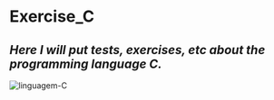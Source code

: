 # Exercise_C
## *Here I will put tests, exercises, etc about the programming language C.*
![linguagem-C](https://user-images.githubusercontent.com/66327190/89482688-cd5db180-d770-11ea-83f9-eb144f478914.png)

